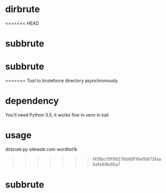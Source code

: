 # dirbrute
<<<<<<< HEAD
# subbrute
# subbrute
=======
Tool to bruteforce directory asynchronously
# dependency
You'll need Python 3.5, it works fine in venv in kali
# usage
dirbrute.py siteweb.com wordlist1k
>>>>>>> f419bcf9f99276b68f16ef6673faa5efe69b95a7
# subbrute
